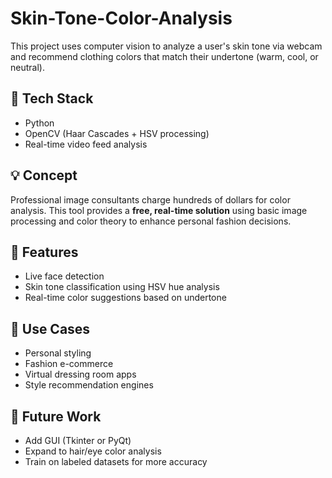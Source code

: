 # Skin-Tone-Color-Analysis
This project uses computer vision to analyze a user's skin tone via webcam and recommend clothing colors that match their undertone (warm, cool, or neutral).

## 🔧 Tech Stack
- Python
- OpenCV (Haar Cascades + HSV processing)
- Real-time video feed analysis

## 💡 Concept
Professional image consultants charge hundreds of dollars for color analysis. This tool provides a **free, real-time solution** using basic image processing and color theory to enhance personal fashion decisions.

## 📸 Features
- Live face detection
- Skin tone classification using HSV hue analysis
- Real-time color suggestions based on undertone

## 🚀 Use Cases
- Personal styling
- Fashion e-commerce
- Virtual dressing room apps
- Style recommendation engines

## 🧠 Future Work
- Add GUI (Tkinter or PyQt)
- Expand to hair/eye color analysis
- Train on labeled datasets for more accuracy
